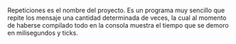 Repeticiones es el nombre del proyecto.
Es un programa muy sencillo que repite los mensaje una cantidad determinada de veces, 
la cual al momento de haberse compilado todo en la consola muestra el tiempo que se demoro en milisegundos y ticks.
